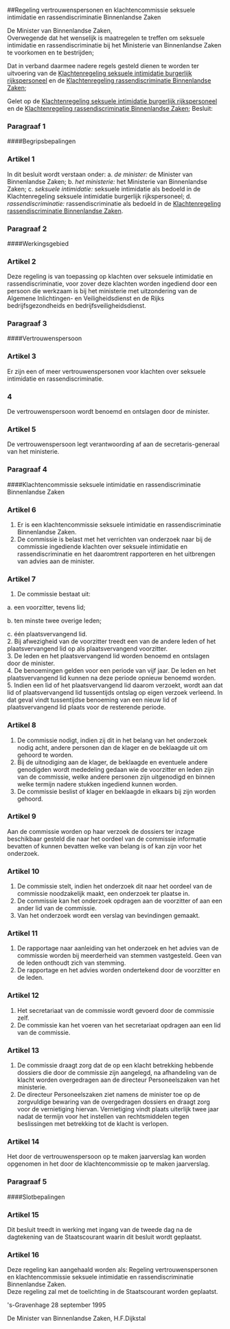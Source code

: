 <meta http-equiv='Content-Type' content='text/html; charset=utf-8' />

##Regeling vertrouwenspersonen en klachtencommissie seksuele intimidatie en rassendiscriminatie Binnenlandse Zaken

De Minister van Binnenlandse Zaken,  
Overwegende dat het wenselijk is maatregelen te treffen om seksuele intimidatie en rassendiscriminatie bij het Ministerie van Binnenlandse Zaken te voorkomen en te bestrijden;

Dat in verband daarmee nadere regels gesteld dienen te worden ter uitvoering van de [Klachtenregeling seksuele intimidatie burgerlijk rijkspersoneel](../../../../../../../../../../ministeriele-regeling/klachtenregeling/seksuele/intimidatie/burgerlijk/rijkspersoneel/BWBR0006835/README.md) en de [Klachtenregeling rassendiscriminatie Binnenlandse Zaken](../../../../../../../../../../ministeriele-regeling/klachtenregeling/rassendiscriminatie/biza/BWBR0007580/README.md);

Gelet op de [Klachtenregeling seksuele intimidatie burgerlijk rijkspersoneel](../../../../../../../../../../ministeriele-regeling/klachtenregeling/seksuele/intimidatie/burgerlijk/rijkspersoneel/BWBR0006835/README.md) en de [Klachtenregeling rassendiscriminatie Binnenlandse Zaken](../../../../../../../../../../ministeriele-regeling/klachtenregeling/rassendiscriminatie/biza/BWBR0007580/README.md);
Besluit:     
### Paragraaf  1  

####Begripsbepalingen

### Artikel  1  

In dit besluit wordt verstaan onder:   a.  *de minister:*   de Minister van Binnenlandse Zaken;    b.  *het ministerie:*   het Ministerie van Binnenlandse Zaken;    c.  *seksuele intimidatie:*   seksuele intimidatie als bedoeld in de Klachtenregeling seksuele intimidatie burgerlijk rijkspersoneel;    d.  *rassendiscriminatie:*   rassendiscriminatie als bedoeld in de [Klachtenregeling rassendiscriminatie Binnenlandse Zaken](../../../../../../../../../../ministeriele-regeling/klachtenregeling/rassendiscriminatie/biza/BWBR0007580/README.md).     

### Paragraaf  2  

####Werkingsgebied

### Artikel  2  

Deze regeling is van toepassing op klachten over seksuele intimidatie en rassendiscriminatie, voor zover deze klachten worden ingediend door een persoon die werkzaam is bij het ministerie met uitzondering van de Algemene Inlichtingen- en Veiligheidsdienst en de Rijks bedrijfsgezondheids en bedrijfsveiligheidsdienst.  

### Paragraaf  3  

####Vertrouwenspersoon

### Artikel  3  

Er zijn een of meer vertrouwenspersonen voor klachten over seksuele intimidatie en rassendiscriminatie.  

### 4  

De vertrouwenspersoon wordt benoemd en ontslagen door de minister.  

### Artikel  5  

De vertrouwenspersoon legt verantwoording af aan de secretaris-generaal van het ministerie.  

### Paragraaf  4  

####Klachtencommissie seksuele intimidatie en rassendiscriminatie Binnenlandse Zaken

### Artikel  6  

1.  Er is een klachtencommissie seksuele intimidatie en rassendiscriminatie Binnenlandse Zaken.   
2.  De commissie is belast met het verrichten van onderzoek naar bij de commissie ingediende klachten over seksuele intimidatie en rassendiscriminatie en het daaromtrent rapporteren en het uitbrengen van advies aan de minister.   

### Artikel  7  

1.  De commissie bestaat uit: 

a. een voorzitter, tevens lid;  

b. ten minste twee overige leden;  

c. één plaatsvervangend lid.     
2.  Bij afwezigheid van de voorzitter treedt een van de andere leden of het plaatsvervangend lid op als plaatsvervangend voorzitter.   
3.  De leden en het plaatsvervangend lid worden benoemd en ontslagen door de minister.   
4.  De benoemingen gelden voor een periode van vijf jaar. De leden en het plaatsvervangend lid kunnen na deze periode opnieuw benoemd worden.   
5.  Indien een lid of het plaatsvervangend lid daarom verzoekt, wordt aan dat lid of plaatsvervangend lid tussentijds ontslag op eigen verzoek verleend. In dat geval vindt tussentijdse benoeming van een nieuw lid of plaatsvervangend lid plaats voor de resterende periode.   

### Artikel  8  

1.  De commissie nodigt, indien zij dit in het belang van het onderzoek nodig acht, andere personen dan de klager en de beklaagde uit om gehoord te worden.   
2.  Bij de uitnodiging aan de klager, de beklaagde en eventuele andere genodigden wordt mededeling gedaan wie de voorzitter en leden zijn van de commissie, welke andere personen zijn uitgenodigd en binnen welke termijn nadere stukken ingediend kunnen worden.   
3.  De commissie beslist of klager en beklaagde in elkaars bij zijn worden gehoord.   

### Artikel  9  

Aan de commissie worden op haar verzoek de dossiers ter inzage beschikbaar gesteld die naar het oordeel van de commissie informatie bevatten of kunnen bevatten welke van belang is of kan zijn voor het onderzoek.  

### Artikel  10  

1.  De commissie stelt, indien het onderzoek dit naar het oordeel van de commissie noodzakelijk maakt, een onderzoek ter plaatse in.   
2.  De commissie kan het onderzoek opdragen aan de voorzitter of aan een ander lid van de commissie.   
3.  Van het onderzoek wordt een verslag van bevindingen gemaakt.   

### Artikel  11  

1.  De rapportage naar aanleiding van het onderzoek en het advies van de commissie worden bij meerderheid van stemmen vastgesteld. Geen van de leden onthoudt zich van stemming.   
2.  De rapportage en het advies worden ondertekend door de voorzitter en de leden.   

### Artikel  12  

1.  Het secretariaat van de commissie wordt gevoerd door de commissie zelf.   
2.  De commissie kan het voeren van het secretariaat opdragen aan een lid van de commissie.   

### Artikel  13  

1.  De commissie draagt zorg dat de op een klacht betrekking hebbende dossiers die door de commissie zijn aangelegd, na afhandeling van de klacht worden overgedragen aan de directeur Personeelszaken van het ministerie.   
2.  De directeur Personeelszaken ziet namens de minister toe op de zorgvuldige bewaring van de overgedragen dossiers en draagt zorg voor de vernietiging hiervan. Vernietiging vindt plaats uiterlijk twee jaar nadat de termijn voor het instellen van rechtsmiddelen tegen beslissingen met betrekking tot de klacht is verlopen.   

### Artikel  14  

Het door de vertrouwenspersoon op te maken jaarverslag kan worden opgenomen in het door de klachtencommissie op te maken jaarverslag.  

### Paragraaf  5  

####Slotbepalingen

### Artikel  15  

Dit besluit treedt in werking met ingang van de tweede dag na de dagtekening van de Staatscourant waarin dit besluit wordt geplaatst.  

### Artikel  16  

Deze regeling kan aangehaald worden als: Regeling vertrouwenspersonen en klachtencommissie seksuele intimidatie en rassendiscriminatie Binnenlandse Zaken.  
Deze regeling zal met de toelichting in de Staatscourant worden geplaatst.   

's-Gravenhage 
28 september 1995    

De 
Minister van Binnenlandse Zaken, 
H.F.Dijkstal    
